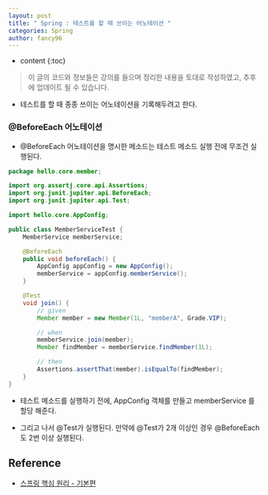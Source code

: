 ```yaml
---
layout: post
title: " Spring : 테스트를 할 때 쓰이는 어노테이션 "
categories: Spring
author: fancy96
---
```

* content
{:toc}

> 이 글의 코드와 정보들은 강의를 들으며 정리한 내용을 토대로 작성하였고, 추후에 업데이트 될 수 있습니다.

* 테스트를 할 때 종종 쓰이는 어노테이션을 기록해두려고 한다.

### @BeforeEach 어노테이션

* @BeforeEach 어노테이션을 명시한 메소드는 테스트 메소드 실행 전에 무조건 실행된다.

```java
package hello.core.member;

import org.assertj.core.api.Assertions;
import org.junit.jupiter.api.BeforeEach;
import org.junit.jupiter.api.Test;

import hello.core.AppConfig;

public class MemberServiceTest {
    MemberService memberService;

    @BeforeEach
    public void beforeEach() {
        AppConfig appConfig = new AppConfig();
        memberService = appConfig.memberService();
    }

    @Test
    void join() {
        // given
        Member member = new Member(1L, "memberA", Grade.VIP);

        // when
        memberService.join(member);
        Member findMember = memberService.findMember(1L);

        // then
        Assertions.assertThat(member).isEqualTo(findMember);
    }
}
```

* 테스트 메소드를 실행하기 전에, AppConfig 객체를 만들고 memberService 를 할당 해준다.

* 그리고 나서 @Test가 실행된다. 만약에 @Test가 2개 이상인 경우 @BeforeEach도 2번 이상 실행된다.

## Reference

* [스프링 핵심 원리 - 기본편](https://www.inflearn.com/course/%EC%8A%A4%ED%94%84%EB%A7%81-%ED%95%B5%EC%8B%AC-%EC%9B%90%EB%A6%AC-%EA%B8%B0%EB%B3%B8%ED%8E%B8/dashboard)


